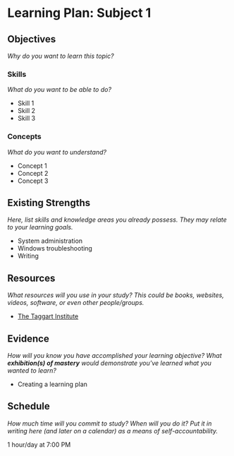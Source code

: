 # Learning Plan:  Subject 1

## Objectives

_Why do you want to learn this topic?_
### Skills

_What do you want to be able to do?_

- Skill 1
- Skill 2 
- Skill 3

### Concepts

_What do you want to understand?_

- Concept 1
- Concept 2
- Concept 3

## Existing Strengths

_Here, list skills and knowledge areas you already possess. They may relate to your learning goals._

- System administration
- Windows troubleshooting
- Writing

## Resources

_What resources will you use in your study? This could be books, websites, videos, software, or even other people/groups._

- [The Taggart Institute](https://taggartinstitute.org)

## Evidence

_How will you know you have accomplished your learning objective? What **exhibition(s) of mastery** would demonstrate you've learned what you wanted to learn?_

- Creating a learning plan

## Schedule

_How much time will you commit to study? When will you do it? Put it in writing here (and later on a calendar) as a means of self-accountability._

1 hour/day at 7:00 PM



